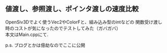 ## 値渡し、参照渡し、ポインタ渡しの速度比較

OpenSiv3Dでよく使うVec2やColorFと、組み込み型のintなどの
関数受け渡し時のコストが気になったのでテストしてみた（ガバガバ）<br>
本文はMain.cppにて.

p.s. ブログとかは億劫なのでここに公開
